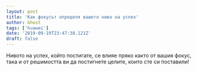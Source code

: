 ```yaml
---
layout: post
title: 'Как фокусът определя вашето ниво на успех'
author: Ghost
tags: ['huawei']
date: '2019-09-19T23:47:38.121Z'
draft: false
---
```


Нивото на успех, който постигате, се влияе пряко както от вашия фокус, така и от решимостта ви да постигнете целите, които сте си поставили!
